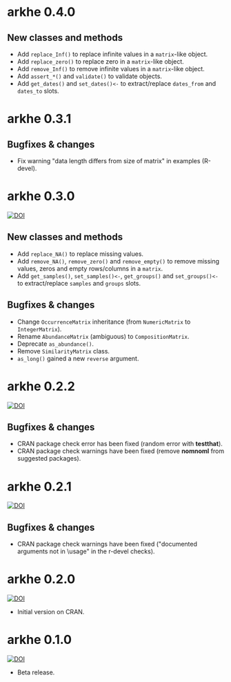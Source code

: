 # arkhe 0.4.0

## New classes and methods
* Add `replace_Inf()` to replace infinite values in a `matrix`-like object.
* Add `replace_zero()` to replace zero in a `matrix`-like object.
* Add `remove_Inf()` to remove infinite values in a `matrix`-like object.
* Add `assert_*()` and `validate()` to validate objects.
* Add `get_dates()` and `set_dates()<-` to extract/replace `dates_from` and `dates_to` slots.

# arkhe 0.3.1

## Bugfixes & changes
* Fix warning "data length differs from size of matrix" in examples (R-devel).

# arkhe 0.3.0
[![DOI](https://zenodo.org/badge/DOI/10.5281/zenodo.4675724.svg)](https://doi.org/10.5281/zenodo.4675724)

## New classes and methods
* Add `replace_NA()` to replace missing values.
* Add `remove_NA()`, `remove_zero()` and `remove_empty()` to remove missing values, zeros and empty rows/columns in a `matrix`.
* Add `get_samples()`, `set_samples()<-`, `get_groups()` and `set_groups()<-` to extract/replace `samples` and `groups` slots.

## Bugfixes & changes
* Change `OccurrenceMatrix` inheritance (from `NumericMatrix` to `IntegerMatrix`).
* Rename `AbundanceMatrix` (ambiguous) to `CompositionMatrix`.
* Deprecate `as_abundance()`.
* Remove `SimilarityMatrix` class.
* `as_long()` gained a new `reverse` argument.

# arkhe 0.2.2
[![DOI](https://zenodo.org/badge/DOI/10.5281/zenodo.3724463.svg)](https://doi.org/10.5281/zenodo.3724463)

## Bugfixes & changes
* CRAN package check error has been fixed (random error with **testthat**).
* CRAN package check warnings have been fixed (remove **nomnoml** from suggested packages).

# arkhe 0.2.1
[![DOI](https://zenodo.org/badge/DOI/10.5281/zenodo.3668868.svg)](https://doi.org/10.5281/zenodo.3668868)

## Bugfixes & changes
* CRAN package check warnings have been fixed ("documented arguments not in \usage" in the r-devel checks).

# arkhe 0.2.0
[![DOI](https://zenodo.org/badge/DOI/10.5281/zenodo.3583089.svg)](https://doi.org/10.5281/zenodo.3583089)

* Initial version on CRAN.

# arkhe 0.1.0
[![DOI](https://zenodo.org/badge/DOI/10.5281/zenodo.3526660.svg)](https://doi.org/10.5281/zenodo.3526660)

* Beta release.
